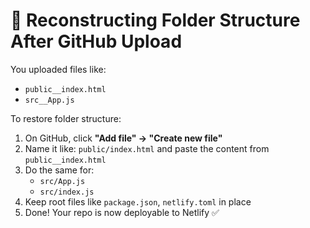 
# 📂 Reconstructing Folder Structure After GitHub Upload

You uploaded files like:
- `public__index.html`
- `src__App.js`

To restore folder structure:

1. On GitHub, click **"Add file" → "Create new file"**
2. Name it like: `public/index.html` and paste the content from `public__index.html`
3. Do the same for:
   - `src/App.js`
   - `src/index.js`
4. Keep root files like `package.json`, `netlify.toml` in place
5. Done! Your repo is now deployable to Netlify ✅
